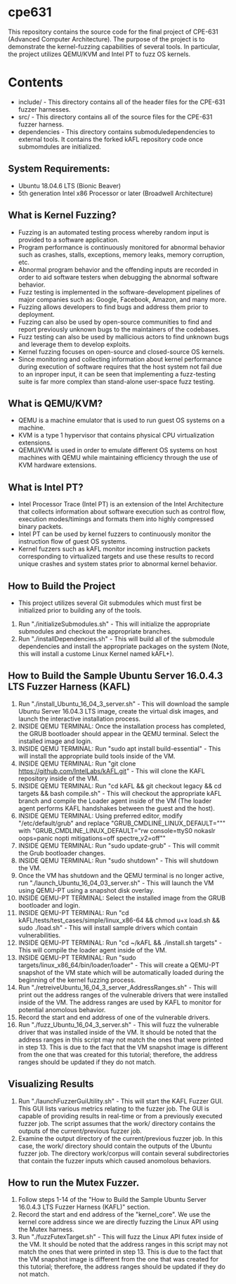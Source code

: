 # cpe631
This repository contains the source code for the final project of CPE-631 (Advanced Computer Architecture).
The purpose of the project is to demonstrate the kernel-fuzzing capabilities of several tools.
In particular, the project utilizes QEMU/KVM and Intel PT to fuzz OS kernels.

# Contents
 - include/     - This directory contains all of the header files for the CPE-631 fuzzer harnesses.
 - src/         - This directory contains all of the source files for the CPE-631 fuzzer harness.
 - dependencies - This directory contains submoduledependencies to external tools. It contains the forked kAFL repository code once submomdules are initialized.

## System Requirements:
 - Ubuntu 18.04.6 LTS (Bionic Beaver)
 - 5th generation Intel x86 Processor or later (Broadwell Architecture)

## What is Kernel Fuzzing?
 - Fuzzing is an automated testing process whereby random input is provided to a software application.
 - Program performance is continuously monitored for abnormal behavior such as crashes, stalls, exceptions, memory leaks, memory corruption, etc.
 - Abnormal program behavior and the offending inputs are recorded in order to aid software testers when debugging the abnormal software behavior.
 - Fuzz testing is implemented in the software-development pipelines of major companies such as: Google, Facebook, Amazon, and many more.
 - Fuzzing allows developers to find bugs and address them prior to deployment.
 - Fuzzing can also be used by open-source communities to find and report previously unknown bugs to the maintainers of the codebases.
 - Fuzz testing can also be used by mallicious actors to find unknown bugs and leverage them to develop exploits.
 - Kernel fuzzing focuses on open-source and closed-source OS kernels.
 - Since monitoring and collecting information about kernel performance during execution of software requires that the host system not fail due to an inproper input, it can be seen that implementing a fuzz-testing suite is far more complex than stand-alone user-space fuzz testing.

## What is QEMU/KVM?
 - QEMU is a machine emulator that is used to run guest OS systems on a machine.
 - KVM is a type 1 hypervisor that contains physical CPU virtualization extensions.
 - QEMU/KVM is used in order to emulate different OS systems on host machines with QEMU while maintaining efficiency through the use of KVM hardware extensions.

## What is Intel PT?
 - Intel Processor Trace (Intel PT) is an extension of the Intel Architecture that collects information about software execution such as control flow, execution modes/timings and formats them into highly compressed binary packets.
 - Intel PT can be used by kernel fuzzers to continuously monitor the instruction flow of guest OS systems.
 - Kernel fuzzers such as kAFL monitor incoming instruction packets corresponding to virtualized targets and use these results to record unique crashes and system states prior to abnormal kernel behavior.

## How to Build the Project
 - This project utilizes several Git submodules which must first be initialized prior to building any of the tools.
 
 1.  Run "./initializeSubmodules.sh" - This will initialize the appropriate submodules and checkout the appropriate branches.
 2.  Run "./installDependencies.sh" - This will build all of the submodule dependencies and install the appropriate packages on the system (Note, this will install a custome Linux Kernel named kAFL+).

## How to Build the Sample Ubuntu Server 16.0.4.3 LTS Fuzzer Harness (KAFL)
 1.  Run "./install_Ubuntu_16_04_3_server.sh" - This will download the sample Ubuntu Server 16.04.3 LTS image, create the virtual disk images, and launch the interactive installation process.
 2.  INSIDE QEMU TERMINAL: Once the installation process has completed, the GRUB bootloader should appear in the QEMU terminal. Select the installed image and login.
 3.  INSIDE QEMU TERMINAL: Run "sudo apt install build-essential" - This will install the appropriate build tools inside of the VM.
 4.  INSIDE QEMU TERMINAL: Run "git clone https://github.com/IntelLabs/kAFL.git" - This will clone the KAFL repository inside of the VM.
 5.  INSIDE QEMU TERMINAL: Run "cd kAFL && git checkout legacy && cd targets && bash compile.sh" - This will checkout the appropriate kAFL branch and compile the Loader agent inside of the VM (The loader agent performs KAFL handshakes between the guest and the host).
 6.  INSIDE QEMU TERMINAL: Using preferred editor, modify "/etc/default/grub" and replace "GRUB_CMDLINE_LINUX_DEFAULT=""" with "GRUB_CMDLINE_LINUX_DEFAULT="rw console=ttyS0 nokaslr oops=panic nopti mitigations=off spectre_v2=off""
 7.  INSIDE QEMU TERMINAL: Run "sudo update-grub" - This will commit the Grub bootloader changes.
 8.  INSIDE QEMU TERMINAL: Run "sudo shutdown" - This will shutdown the VM.
 9.  Once the VM has shutdown and the QEMU terminal is no longer active, run "./launch_Ubuntu_16_04_03_server.sh" - This will launch the VM using QEMU-PT using a snapshot disk overlay.
 10.  INSIDE QEMU-PT TERMINAL: Select the installed image from the GRUB bootloader and login.
 11.  INSIDE QEMU-PT TERMINAL: Run "cd kAFL/tests/test_cases/simple/linux_x86-64 && chmod u+x load.sh && sudo ./load.sh" - This will install sample drivers which contain vulnerabilities.
 12. INSIDE QEMU-PT TERMINAL: Run "cd ~/kAFL && ./install.sh targets" - This will compile the loader agent inside of the VM.
 13. INSIDE QEMU-PT TERMINAL: Run "sudo targets/linux_x86_64/bin/loader/loader" - This will create a QEMU-PT snapshot of the VM state which will be automatically loaded during the beginning of the kernel fuzzing process.
 14. Run "./retreiveUbuntu_16_04_3_server_AddressRanges.sh" - This will print out the address ranges of the vulnerable drivers that were installed inside of the VM. The address ranges are used by KAFL to monitor for potential anomolous behavior.
 15. Record the start and end address of one of the vulnerable drivers.
 16. Run "./fuzz_Ubuntu_16_04_3_server.sh" - This will fuzz the vulnerable driver that was installed inside of the VM. It should be noted that the address ranges in this script may not match the ones that were printed in step 13. This is due to the fact that the VM snapshot image is different from the one that was created for this tutorial; therefore, the address ranges should be updated if they do not match.

## Visualizing Results
 1. Run "./launchFuzzerGuiUtility.sh" - This will start the KAFL Fuzzer GUI. This GUI lists various metrics relating to the fuzzer job. The GUI is capable of providing results in real-time or from a previously executed fuzzer job. The script assumes that the work/ directory contains the outputs of the current/previous fuzzer job.
 2. Examine the output directory of the current/previous fuzzer job. In this case, the work/ directory should contain the outputs of the Ubuntu fuzzer job. The directory work/corpus will contain several subdirectories that contain the fuzzer inputs which caused anomolous behaviors.

## How to run the Mutex Fuzzer.
 1.  Follow steps 1-14 of the "How to Build the Sample Ubuntu Server 16.0.4.3 LTS Fuzzer Harness (KAFL)" section.
 2.  Record the start and end address of the "kernel_core". We use the kernel core address since we are directly fuzzing the Linux API using the Mutex harness.
 3. Run "./fuzzFutexTarget.sh" - This will fuzz the Linux API futex inside of the VM. It should be noted that the address ranges in this script may not match the ones that were printed in step 13. This is due to the fact that the VM snapshot image is different from the one that was created for this tutorial; therefore, the address ranges should be updated if they do not match.
